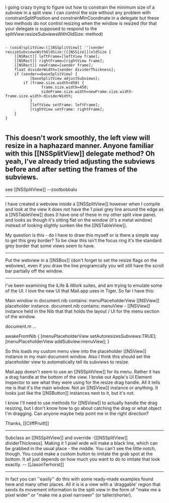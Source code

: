 I going crazy trying to figure out how to constrain the minimum size of a subview in a split view. I can control the size without any problem with constrainSplitPosition and constrainMinCoordinate in a delegate but these two methods do not control resizing when the window is resized (for that your delegate is supposed to respond to the splitView:resizeSubviewsWithOldSize: method) 

<code>
- (void)splitView:([[NSSplitView]] '')sender resizeSubviewsWithOldSize:([[NSSize]])oldSize {
    [[NSRect]] leftFrame=[leftView frame];
    [[NSRect]] rightFrame=[rightView frame];
    [[NSRect]] newFrame=[sender frame];
    float dividerWidth=[sender dividerThickness];
    if (sender==baseSplitView) {
           [baseSplitView adjustSubviews];
      	if (frame.size.width<450) {
                frame.size.width=450;
                sideFrame.size.width=newFrame.size.width-frame.size.width-dividerWidth;
           }
           [leftView setFrame: leftFrame];
           [rightView setFrame: rightFrame];
    }
}


</code>

This doesn't work smoothly, the left view will resize in a haphazard manner. Anyone familiar with this [[NSSplitView]] delegate method? Oh yeah, I've already tried adjusting the subviews before and after setting the frames of the subviews.
----

see [[NSSplitView]] --zootbobbalu

----

I have created a webview inside a [[NSSplitView]] however when I compile and look at the view it does not have the 1 pixel grey line around the edge as a [[NSTableView]] does (I have one of these in my other split view pane). and looks as though it's sitting flat on the window (it's a metal window) instead of looking slightly sunken like the [[NSTableView]].

My question is this - do I have to draw this myself or is there a simple way to get this grey border? To be clear this isn't the focus ring it's the standard grey border that some views seem to have.

----

Put the webview in a [[NSBox]] (don't forget to set the resize flags on the webview), even if you draw the line programcally you will still have the scroll bar partially off the window.

----

I've been examining the iLife & iWork suites, and am trying to emulate some of the UI. I love the new UI that Mail.app uses in Tiger. So far I have this:

Main window in document.nib contains: menuPlaceholderView [[NSView]] placeholder instance.
document.nib contains: menuView -  [[NSView]] instance held in the Nib that that holds the layout / UI for the menu section of the window.

document.m ...

awakeFromNib
{
     [menuPlaceholderView setAutoresizesSubviews:TRUE];
     [menuPlaceholderView addSubview:menuView];
}

So this loads my custom menu view into the placeholder [[NSView]] instance in my main document window.  Also I think this should set the placeholder view to automatically tell its subviews to resize.

Mail.app doesn't seem to use an [[NSSplitView]] for its menu.  Rather it has a drag handle at the bottom of the view. I broke out Apple's UI Element Inspector to see what they were using for the resize drag handle.  All it tells me is that it's the main window.  Not an [[NSView]] instance or anything.  It looks just like the [[NSButton]] instances next to it, but it's not.

I know I'll need to use methods for [[NSView]] to actually handle the drag resizing, but I don't know how to go about catching the drag or what object I'm dragging.  Can anyone maybe help point me in the right direction?

Thanks, [[CliffPruitt]]

----

Subclass an [[NSSplitView]] and override -[[[NSSplitView]] dividerThickness].
Making it 1 pixel wide will make a black line, which can be grabbed in the usual place - the middle. You can't see the little notch, though. You could make a custom button to imitate the grab spot at the bottom. It all just depends on how much you want to do to imitate that look exactly. -- [[JasonTerhorst]]

----

In fact you can ''easily'' do this with some ready-made examples found here and many other places. All it is is a view with a 'draggable' region that sends its movement information to the split view in the form of "make me a pixel wider" or "make me a pixel narrower" (or taller/shorter).